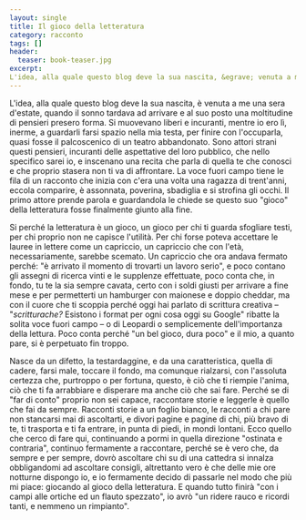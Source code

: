 ```yaml
---
layout: single
title: Il gioco della letteratura
category: racconto
tags: []
header: 
  teaser: book-teaser.jpg
excerpt: 
L'idea, alla quale questo blog deve la sua nascita, &egrave; venuta a me una sera d'estate, quando il sonno tardava ad arrivare e al suo posto una moltitudine di pensieri presero forma. Si muovevano liberi e incuranti, mentre io ero l&igrave;, inerme, a guardarli farsi spazio nella mia testa, per finire con l'occuparla, quasi fosse il palcoscenico di un teatro abbandonato. Sono attori strani questi pensieri, incuranti delle aspettative del loro pubblico, che nello specifico sarei io, e inscenano una recita che parla di quella te che conosci e che proprio stasera non ti va di affrontare. La voce fuori campo tiene le fila di un racconto che inizia con c'era una volta una ragazza di trent'anni, eccola comparire, &egrave; assonnata, poverina, sbadiglia e si strofina gli occhi. Il primo attore prende parola e guardandola le chiede se questo suo "gioco" della letteratura fosse finalmente giunto alla fine.
---
```


L'idea, alla quale questo blog deve la sua nascita, &egrave; venuta a me una sera d'estate, quando il sonno tardava ad arrivare e al suo posto una moltitudine di pensieri presero forma. Si muovevano liberi e incuranti, mentre io ero l&igrave;, inerme, a guardarli farsi spazio nella mia testa, per finire con l'occuparla, quasi fosse il palcoscenico di un teatro abbandonato. Sono attori strani questi pensieri, incuranti delle aspettative del loro pubblico, che nello specifico sarei io, e inscenano una recita che parla di quella te che conosci e che proprio stasera non ti va di affrontare. La voce fuori campo tiene le fila di un racconto che inizia con c'era una volta una ragazza di trent'anni, eccola comparire, &egrave; assonnata, poverina, sbadiglia e si strofina gli occhi. Il primo attore prende parola e guardandola le chiede se questo suo "gioco" della letteratura fosse finalmente giunto alla fine.

Si perché la letteratura &egrave; un gioco, un gioco per chi ti guarda sfogliare testi, per chi proprio non ne capisce l'utilit&agrave;. Per chi forse poteva accettare le lauree in lettere come un capriccio, un capriccio che con l'et&agrave;, necessariamente, sarebbe scemato. Un capriccio che ora andava fermato perché: "&egrave; arrivato il momento di trovarti un lavoro serio", e poco contano gli assegni di ricerca vinti e le supplenze effettuate, poco conta che, in fondo, tu te la sia sempre cavata, certo con i soldi giusti per arrivare a fine mese e per permetterti un hamburger con maionese e doppio cheddar, ma con il cuore che ti scoppia perché oggi hai parlato di scrittura creativa – "*scritturache?* Esistono i format per ogni cosa oggi su Google" ribatte la solita voce fuori campo – o di Leopardi o semplicemente dell'importanza della lettura. Poco conta perché "un bel gioco, dura poco" e il mio, a quanto pare, si &egrave; perpetuato fin troppo.

Nasce da un difetto, la testardaggine, e da una caratteristica, quella di cadere, farsi male, toccare il fondo, ma comunque rialzarsi, con l'assoluta certezza che, purtroppo o per fortuna, questo, &egrave; ciò che ti riempie l'anima, ciò che ti fa arrabbiare e disperare ma anche ciò che sai fare. Perché se di "far di conto" proprio non sei capace, raccontare storie e leggerle &egrave; quello che fai da sempre. Racconti storie a un foglio bianco, le racconti a chi pare non stancarsi mai di ascoltarti, e divori pagine e pagine di chi, pi&ugrave; bravo di te, ti trasporta e ti fa entrare, in punta di piedi, in mondi lontani. Ecco quello che cerco di fare qui, continuando a pormi in quella direzione "ostinata e contraria", continuo fermamente a raccontare, perché se &egrave; vero che, da sempre e per sempre, dovrò ascoltare chi su di una cattedra si innalza obbligandomi ad ascoltare consigli, altrettanto vero &egrave; che delle mie ore notturne dispongo io, e io fermamente decido di passarle nel modo che pi&ugrave; mi piace: giocando al gioco della letteratura. E quando tutto finir&agrave; "con i campi alle ortiche ed un flauto spezzato", io avrò "un ridere rauco e ricordi tanti, e nemmeno un rimpianto".
